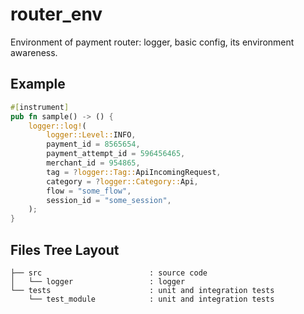 # router_env

Environment of payment router: logger, basic config, its environment awareness.

## Example

```rust
#[instrument]
pub fn sample() -> () {
    logger::log!(
        logger::Level::INFO,
        payment_id = 8565654,
        payment_attempt_id = 596456465,
        merchant_id = 954865,
        tag = ?logger::Tag::ApiIncomingRequest,
        category = ?logger::Category::Api,
        flow = "some_flow",
        session_id = "some_session",
    );
}
```

## Files Tree Layout


```text
├── src                        : source code
│   └── logger                 : logger
└── tests                      : unit and integration tests
    └── test_module            : unit and integration tests
```

<!--
command to generate the tree `tree -L 3 -d`
-->

